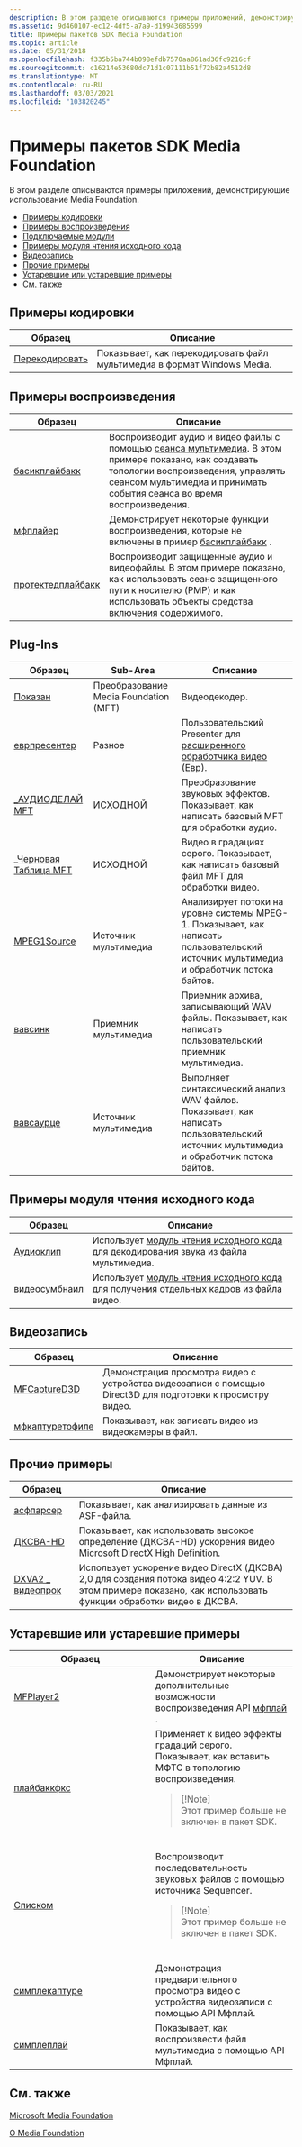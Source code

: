 ```yaml
---
description: В этом разделе описываются примеры приложений, демонстрирующие использование Media Foundation. Encoding Самплесплайбакк SamplesPlug-InsSource Самплесвидео Каптуремисцелланеаус Самплесдепрекатед или устаревшие разделы Самплесрелатед
ms.assetid: 9d460107-ec12-4df5-a7a9-d19943685599
title: Примеры пакетов SDK Media Foundation
ms.topic: article
ms.date: 05/31/2018
ms.openlocfilehash: f335b5ba744b098efdb7570aa861ad36fc9216cf
ms.sourcegitcommit: c16214e53680dc71d1c07111b51f72b82a4512d8
ms.translationtype: MT
ms.contentlocale: ru-RU
ms.lasthandoff: 03/03/2021
ms.locfileid: "103820245"
---
```

# <a name="media-foundation-sdk-samples"></a>Примеры пакетов SDK Media Foundation

В этом разделе описываются примеры приложений, демонстрирующие использование Media Foundation.

-   [Примеры кодировки](#encoding-samples)
-   [Примеры воспроизведения](#playback-samples)
-   [Подключаемые модули](#plug-ins)
-   [Примеры модуля чтения исходного кода](#source-reader-samples)
-   [Видеозапись](#video-capture)
-   [Прочие примеры](#miscellaneous-samples)
-   [Устаревшие или устаревшие примеры](#deprecated-or-obsolete-samples)
-   [См. также](#related-topics)

## <a name="encoding-samples"></a>Примеры кодировки



| Образец                            | Описание                                                 |
|-----------------------------------|-------------------------------------------------------------|
| [Перекодировать](transcode-sample.md) | Показывает, как перекодировать файл мультимедиа в формат Windows Media. |



 

## <a name="playback-samples"></a>Примеры воспроизведения



| Образец                                            | Описание                                                                                                                                                                                                     |
|---------------------------------------------------|-----------------------------------------------------------------------------------------------------------------------------------------------------------------------------------------------------------------|
| [басикплайбакк](/previous-versions//bb970475(v=vs.85))          | Воспроизводит аудио и видео файлы с помощью [сеанса мультимедиа](media-session.md). В этом примере показано, как создавать топологии воспроизведения, управлять сеансом мультимедиа и принимать события сеанса во время воспроизведения. |
| [мфплайер](/previous-versions//bb970516(v=vs.85))                    | Демонстрирует некоторые функции воспроизведения, которые не включены в пример [басикплайбакк](/previous-versions//bb970475(v=vs.85)) .                                                                                              |
| [протектедплайбакк](protectedplayback-sample.md) | Воспроизводит защищенные аудио и видеофайлы. В этом примере показано, как использовать сеанс защищенного пути к носителю (PMP) и как использовать объекты средства включения содержимого.                                                              |



 

## <a name="plug-ins"></a>Plug-Ins



| Образец                                       | Sub-Area                         | Описание                                                                                            |
|----------------------------------------------|----------------------------------|--------------------------------------------------------------------------------------------------------|
| [Показан](decoder-sample.md)                | Преобразование Media Foundation (MFT) | Видеодекодер.                                                                                         |
| [еврпресентер](evrpresenter-sample.md)      | Разное                    | Пользовательский Presenter для [расширенного обработчика видео](enhanced-video-renderer.md) (Евр).                 |
| [\_АУДИОДЕЛАЙ MFT](mft-audiodelay-sample.md) | ИСХОДНОЙ                              | Преобразование звуковых эффектов. Показывает, как написать базовый MFT для обработки аудио.                           |
| [\_Черновая Таблица MFT](mft-grayscale-sample.md)   | ИСХОДНОЙ                              | Видео в градациях серого. Показывает, как написать базовый файл MFT для обработки видео.                           |
| [MPEG1Source](mpeg1source-sample.md)        | Источник мультимедиа                     | Анализирует потоки на уровне системы MPEG-1. Показывает, как написать пользовательский источник мультимедиа и обработчик потока байтов. |
| [вавсинк](wavsink-sample.md)                | Приемник мультимедиа                       | Приемник архива, записывающий WAV файлы. Показывает, как написать пользовательский приемник мультимедиа.                        |
| [вавсаурце](wavsource-sample.md)            | Источник мультимедиа                     | Выполняет синтаксический анализ WAV файлов. Показывает, как написать пользовательский источник мультимедиа и обработчик потока байтов.                   |



 

## <a name="source-reader-samples"></a>Примеры модуля чтения исходного кода



| Образец                                      | Описание                                                                         |
|---------------------------------------------|-------------------------------------------------------------------------------------|
| [Аудиоклип](audio-clip-sample.md)         | Использует [модуль чтения исходного кода](source-reader.md) для декодирования звука из файла мультимедиа.      |
| [видеосумбнаил](videothumbnail-sample.md) | Использует [модуль чтения исходного кода](source-reader.md) для получения отдельных кадров из файла видео. |



 

## <a name="video-capture"></a>Видеозапись



| Образец                                        | Описание                                                                                 |
|-----------------------------------------------|---------------------------------------------------------------------------------------------|
| [MFCaptureD3D](mfcaptured3d-sample.md)       | Демонстрация просмотра видео с устройства видеозаписи с помощью Direct3D для подготовки к просмотру видео. |
| [мфкаптуретофиле](mfcapturetofile-sample.md) | Показывает, как записать видео из видеокамеры в файл.                                   |



 

## <a name="miscellaneous-samples"></a>Прочие примеры



| Образец                                         | Описание                                                                                                                                           |
|------------------------------------------------|-------------------------------------------------------------------------------------------------------------------------------------------------------|
| [асфпарсер](asfparser-sample.md)              | Показывает, как анализировать данные из ASF-файла.                                                                                   |
| [ДКСВА-HD](dxva-hd-sample.md)                  | Показывает, как использовать высокое определение (ДКСВА-HD) ускорения видео Microsoft DirectX High Definition.                                                                      |
| [DXVA2 \_ видеопрок](dxva2-videoproc-sample.md) | Использует ускорение видео DirectX (ДКСВА) 2,0 для создания потока видео 4:2:2 YUV. В этом примере показано, как использовать функции обработки видео в ДКСВА. |



 

## <a name="deprecated-or-obsolete-samples"></a>Устаревшие или устаревшие примеры



<table>
<colgroup>
<col style="width: 50%" />
<col style="width: 50%" />
</colgroup>
<thead>
<tr class="header">
<th>Образец</th>
<th>Описание</th>
</tr>
</thead>
<tbody>
<tr class="odd">
<td><a href="mfplayer2-sample.md">MFPlayer2</a></td>
<td>Демонстрирует некоторые дополнительные возможности воспроизведения API <a href="using-mfplay-for-audio-video-playback.md">мфплай</a> .</td>
</tr>
<tr class="even">
<td><a href="/previous-versions//bb970336(v=vs.85)">плайбаккфкс</a></td>
<td>Применяет к видео эффекты градаций серого. Показывает, как вставить МФТС в топологию воспроизведения.<br/>
<blockquote>
[!Note]<br />
Этот пример больше не включен в пакет SDK.
</blockquote>
<br/></td>
</tr>
<tr class="odd">
<td><a href="playlist-sample.md">Списком</a></td>
<td>Воспроизводит последовательность звуковых файлов с помощью источника Sequencer.<br/>
<blockquote>
[!Note]<br />
Этот пример больше не включен в пакет SDK.
</blockquote>
<br/></td>
</tr>
<tr class="even">
<td><a href="simplecapture-sample.md">симплекаптуре</a></td>
<td>Демонстрация предварительного просмотра видео с устройства видеозаписи с помощью API Мфплай.</td>
</tr>
<tr class="odd">
<td><a href="simpleplay-sample.md">симплеплай</a></td>
<td>Показывает, как воспроизвести файл мультимедиа с помощью API Мфплай.</td>
</tr>
</tbody>
</table>



 

## <a name="related-topics"></a>См. также

<dl> <dt>

[Microsoft Media Foundation](microsoft-media-foundation-sdk.md)
</dt> <dt>

[О Media Foundation](about-the-media-foundation-sdk.md)
</dt> </dl>

 

 
